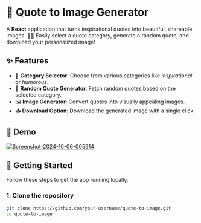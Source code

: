 
# 🌟 Quote to Image Generator

A **React** application that turns inspirational quotes into beautiful, shareable images. 🎨💬 Easily select a quote category, generate a random quote, and download your personalized image!

## ✨ Features

- 🎯 **Category Selector**: Choose from various categories like *inspirational* or *humorous*.
- 🔄 **Random Quote Generator**: Fetch random quotes based on the selected category.
- 🖼️ **Image Generator**: Convert quotes into visually appealing images.
- 📥 **Download Option**: Download the generated image with a single click.

## 📸 Demo

<a href="https://ibb.co/59N0sx0"><img src="https://i.ibb.co/YWzCfTC/Screenshot-2024-10-06-005914.png" alt="Screenshot-2024-10-06-005914" border="0" /></a>

## 🚀 Getting Started

Follow these steps to get the app running locally.

### 1. Clone the repository

```bash
git clone https://github.com/your-username/quote-to-image.git
cd quote-to-image
